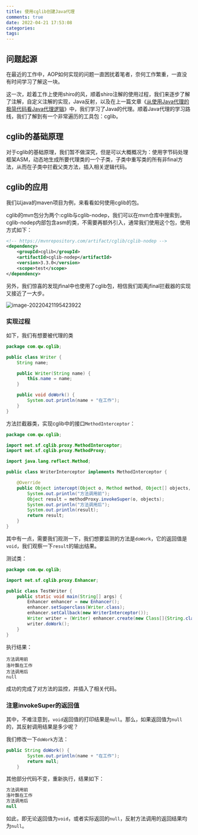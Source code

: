 ```yaml
---
title: 使用cglib创建Java代理
comments: true
date: 2022-04-21 17:53:08
categories:
tags:
---
```


## 问题起源

在最近的工作中，AOP如何实现的问题一直困扰着笔者，奈何工作繁重，一直没有时间学习了解这一块。

这一次，趁着工作上使用shiro的风，顺着shiro注解的使用过程，我们来逐步了解了注解，自定义注解的实现，Java反射，以及在上一篇文章《[从使用Java代理的极简代码看Java代理逻辑](https://bbs.huaweicloud.com/blogs/348852)》中，我们学习了Java的代理。顺着Java代理的学习路线，我们了解到有一个非常遍历的工具包：cglib。

## cglib的基础原理

对于cglib的基础原理，我们暂不做深究，但是可以大概概况为：使用字节码处理框架ASM，动态地生成所要代理类的一个子类，子类中重写类的所有非final方法，从而在子类中拦截父类方法，插入相关逻辑代码。

## cglib的应用

我们以java的maven项目为例，来看看如何使用cglib的包。

cglib的mvn包分为两个:cglib与cglib-nodep，我们可以在mvn仓库中搜索到，cglib-nodep内部包含asm的类，不需要再额外引入，通常我们使用这个包，使用方式如下：

```xml
<!-- https://mvnrepository.com/artifact/cglib/cglib-nodep -->
<dependency>
    <groupId>cglib</groupId>
    <artifactId>cglib-nodep</artifactId>
    <version>3.3.0</version>
    <scope>test</scope>
</dependency>

```

另外，我们惊喜的发现jfinal中也使用了cglib包，相信我们距离jfinal拦截器的实现又接近了一大步。

![image-20220421195423922](https://gitee.com/wieweicoding/kevinqimgs/raw/master/img/image-20220421195423922.png)

### 实现过程

如下，我们有想要被代理的类

```java
package com.qw.cglib;

public class Writer {
    String name;

    public Writer(String name) {
        this.name = name;
    }

    public void doWork() {
        System.out.println(name + "在工作");
    }
}
```

方法拦截器类，实现cglib中的接口`MethodInterceptor`：

```java
package com.qw.cglib;

import net.sf.cglib.proxy.MethodInterceptor;
import net.sf.cglib.proxy.MethodProxy;

import java.lang.reflect.Method;

public class WriterInterceptor implements MethodInterceptor {

    @Override
    public Object intercept(Object o, Method method, Object[] objects, MethodProxy methodProxy) throws Throwable {
        System.out.println("方法调用前");
        Object result = methodProxy.invokeSuper(o, objects);
        System.out.println("方法调用后");
        System.out.println(result);
        return result;
    }
}

```

其中有一点，需要我们观测一下，我们想要监测的方法是`doWork`，它的返回值是`void`，我们观察一下`result`的输出结果。

测试类：

```java
package com.qw.cglib;

import net.sf.cglib.proxy.Enhancer;

public class TestWriter {
    public static void main(String[] args) {
        Enhancer enhancer = new Enhancer();
        enhancer.setSuperclass(Writer.class);
        enhancer.setCallback(new WriterInterceptor());
        Writer writer = (Writer) enhancer.create(new Class[]{String.class}, new String[]{"洛叶飘"});
        writer.doWork();
    }
}
```

执行结果：

```console
方法调用前
洛叶飘在工作
方法调用后
null
```

成功的完成了对方法的监控，并插入了相关代码。

### 注意invokeSuper的返回值

其中，不难注意到，`void`返回值的打印结果是`null`。那么，如果返回值为`null`的，其反射调用结果是多少呢？

我们修改一下`doWork`方法：

```java
public String doWork() {
        System.out.println(name + "在工作");
        return null;
    }
```

其他部分代码不变，重新执行，结果如下：

```java
方法调用前
洛叶飘在工作
方法调用后
null
```

如此，即无论返回值为`void`，或者实际返回的`null`，反射方法调用的返回结果均为`null`。

